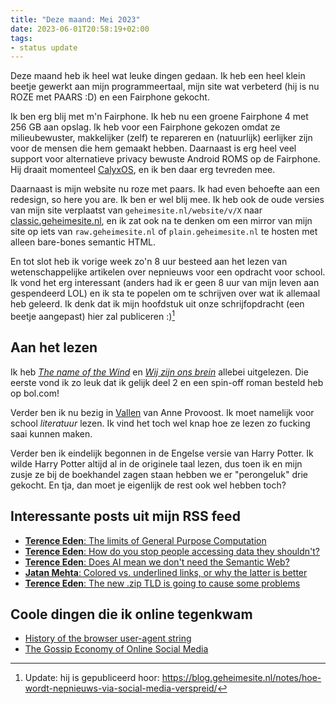 ```yaml
---
title: "Deze maand: Mei 2023"
date: 2023-06-01T20:58:19+02:00
tags: 
- status update
---
```


Deze maand heb ik heel wat leuke dingen gedaan. Ik heb een heel klein beetje gewerkt aan mijn programmeertaal, mijn site wat verbeterd (hij is nu ROZE met PAARS :D) en een Fairphone gekocht.

Ik ben erg blij met m'n Fairphone. Ik heb nu een groene Fairphone 4 met 256 GB aan opslag. Ik heb voor een Fairphone gekozen omdat ze milieubewuster, makkelijker (zelf) te repareren en (natuurlijk) eerlijker zijn voor de mensen die hem gemaakt hebben. Daarnaast is erg heel veel support voor alternatieve privacy bewuste Android ROMS op de Fairphone. Hij draait momenteel [CalyxOS](https://calyxos.org/), en ik ben daar erg tevreden mee.

Daarnaast is mijn website nu roze met paars. Ik had even behoefte aan een redesign, so here you are. Ik ben er wel blij mee. Ik heb ook de oude versies van mijn site verplaatst van `geheimesite.nl/website/v/X` naar [classic.geheimesite.nl](https://classic.geheimesite.nl), en ik zat ook na te denken om een mirror van mijn site op iets van `raw.geheimesite.nl` of `plain.geheimesite.nl` te hosten met alleen bare-bones semantic HTML.

En tot slot heb ik vorige week zo'n 8 uur besteed aan het lezen van wetenschappelijke artikelen over nepnieuws voor een opdracht voor school. Ik vond het erg interessant (anders had ik er geen 8 uur van mijn leven aan gespendeerd LOL) en ik sta te popelen om te schrijven over wat ik allemaal heb geleerd. Ik denk dat ik mijn hoofdstuk uit onze schrijfopdracht (een beetje aangepast) hier zal publiceren :)[^1]

## Aan het lezen

Ik heb [_The name of the Wind_](https://www.bibliotheek.nl/catalogus/titel.302329323.html/the-name-of-the-wind/) en [_Wij zijn ons brein_](https://nl.wikipedia.org/wiki/Wij_zijn_ons_brein) allebei uitgelezen. Die eerste vond ik zo leuk dat ik gelijk deel 2 en een spin-off roman besteld heb op bol.com!

Verder ben ik nu bezig in [Vallen](https://www.jeugdbibliotheek.nl/12-18-jaar/lezen-voor-de-lijst/15-18-jaar/niveau-3/vallen.html) van Anne Provoost. Ik moet namelijk voor school _literatuur_ lezen. Ik vind het toch wel knap hoe ze lezen zo fucking saai kunnen maken.

Verder ben ik eindelijk begonnen in de Engelse versie van Harry Potter. Ik wilde Harry Potter altijd al in de originele taal lezen, dus toen ik en mijn zusje ze bij de boekhandel zagen staan hebben we er "perongeluk" drie gekocht. En tja, dan moet je eigenlijk de rest ook wel hebben toch?

## Interessante posts uit mijn RSS feed

- [**Terence Eden**: The limits of General Purpose Computation](https://shkspr.mobi/blog/2023/05/the-limits-of-general-purpose-computation/)
- [**Terence Eden**: How do you stop people accessing data they shouldn't?](https://shkspr.mobi/blog/2023/05/how-do-you-stop-people-accessing-data-they-shouldnt/)
- [**Terence Eden**: Does AI mean we don't need the Semantic Web?](https://shkspr.mobi/blog/2023/05/does-ai-mean-we-dont-need-the-semantic-web/)
- [**Jatan Mehta**: Colored vs. underlined links, or why the latter is better](https://thoughts.jatan.space/p/colored-vs-underlined-links)
- [**Terence Eden**: The new .zip TLD is going to cause some problems](https://shkspr.mobi/blog/2023/05/the-new-zip-tld-is-going-to-cause-some-problems/)

## Coole dingen die ik online tegenkwam

- [History of the browser user-agent string](https://webaim.org/blog/user-agent-string-history/)
- [The Gossip Economy of Online Social Media](https://events.kmi.open.ac.uk/misinformation/assets/accepted-papers/Gossip_economy_BOURBON.pdf)

[^1]: Update: hij is gepubliceerd hoor: <https://blog.geheimesite.nl/notes/hoe-wordt-nepnieuws-via-social-media-verspreid/>
